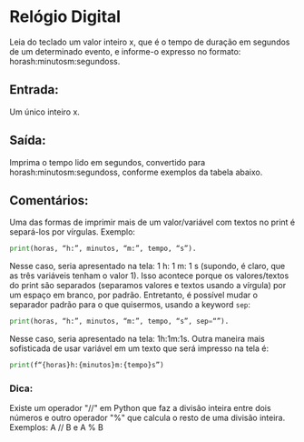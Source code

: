 # Relógio Digital

Leia do teclado um valor inteiro x, que é o tempo de duração em segundos de um determinado evento, e informe-o expresso no formato: horash:minutosm:segundoss.

## Entrada:

Um único inteiro x.

## Saı́da:

Imprima o tempo lido em segundos, convertido para horash:minutosm:segundoss, conforme exemplos da tabela abaixo.

## Comentários:

Uma das formas de imprimir mais de um valor/variável com textos no print é separá-los por vírgulas. Exemplo:

```python
print(horas, “h:”, minutos, “m:”, tempo, “s”).
```

Nesse caso, seria apresentado na tela: 1 h: 1 m: 1 s (supondo, é claro, que as três variáveis tenham o valor 1). Isso acontece porque os valores/textos do print são separados (separamos valores e textos usando a vírgula) por um espaço em branco, por padrão. Entretanto, é possível mudar o separador padrão para o que quisermos, usando a keyword `sep`:

```python
print(horas, “h:”, minutos, “m:”, tempo, “s”, sep=“”).
```

Nesse caso, seria apresentado na tela: 1h:1m:1s. Outra maneira mais sofisticada de usar variável em um texto que será impresso na tela é:

```python
print(f“{horas}h:{minutos}m:{tempo}s”)
```

### Dica:

Existe um operador "//" em Python que faz a divisão inteira entre dois números e outro operador "%" que calcula o resto de uma divisão inteira. Exemplos: A // B e A % B
